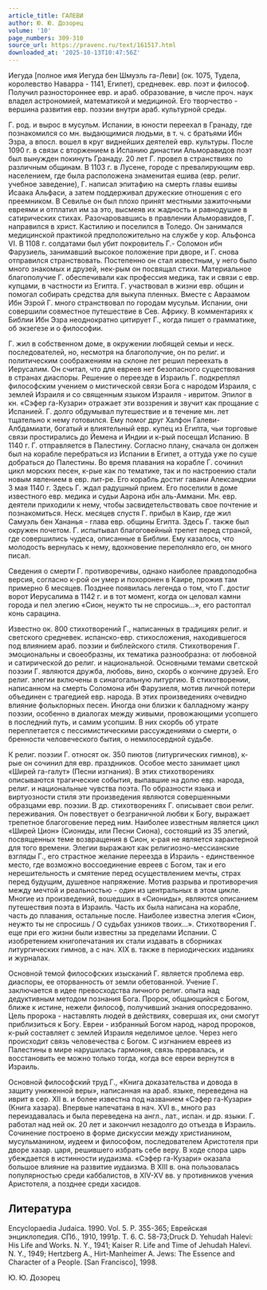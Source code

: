 ```yaml
---
article_title: ГАЛЕВИ
author: Ю. Ю. Дозорец
volume: '10'
page_numbers: 309-310
source_url: https://pravenc.ru/text/161517.html
downloaded_at: '2025-10-13T10:47:56Z'
---
```


Иегуда [полное имя Иегуда бен Шмуэль га-Леви] (ок. 1075, Тудела, королевство Наварра - 1141, Египет), средневек. евр. поэт и философ. Получил разностороннее евр. и араб. образование, в числе проч. наук владел астрономией, математикой и медициной. Его творчество - вершина развития евр. поэзии внутри араб. культурной среды.

Г. род. и вырос в мусульм. Испании, в юности переехал в Гранаду, где познакомился со мн. выдающимися людьми, в т. ч. с братьями Ибн Эзра, а впосл. вошел в круг виднейших деятелей евр. культуры. После 1090 г. в связи с вторжением в Испанию династии Альморавидов поэт был вынужден покинуть Гранаду. 20 лет Г. провел в странствиях по различным общинам. В 1103 г. в Лусене, городе с превалирующим евр. населением, где была расположена знаменитая ешива (евр. религ. учебное заведение), Г. написал эпитафию на смерть главы ешивы Исаака Альфаси, а затем поддерживал дружеские отношения с его преемником. В Севилье он был плохо принят местными зажиточными евреями и отплатил им за это, высмеяв их жадность и равнодушие в сатирических стихах. Разочаровавшись в правлении Альморавидов, Г. направился в христ. Кастилию и поселился в Толедо. Он занимался медицинской практикой предположительно на службе у кор. Альфонса VI. В 1108 г. солдатами был убит покровитель Г.- Соломон ибн Фарузиель, занимавший высокое положение при дворе, и Г. снова отправился странствовать. Постепенно он стал известным, у него было много знакомых и друзей, нек-рым он посвящал стихи. Материальное благополучие Г. обеспечивали как профессия медика, так и связи с евр. купцами, в частности из Египта. Г. участвовал в жизни евр. общин и помогал собирать средства для выкупа пленных. Вместе с Авраамом Ибн Эзрой Г. много странствовал по городам мусульм. Испании, они совершили совместное путешествие в Сев. Африку. В комментариях к Библии Ибн Эзра неоднократно цитирует Г., когда пишет о грамматике, об экзегезе и о философии.

Г. жил в собственном доме, в окружении любящей семьи и неск. последователей, но, несмотря на благополучие, он по религ. и политическим соображениям на склоне лет решил переехать в Иерусалим. Он считал, что для евреев нет безопасного существования в странах диаспоры. Решение о переезде в Израиль Г. подкреплял философским учением о мистической связи Бога с народом Израиля, с землей Израиля и со священным языком Израиля - ивритом. Эпилог в кн. «Сэфер га-Кузари» отражает эти воззрения и звучит как прощание с Испанией. Г. долго обдумывал путешествие и в течение мн. лет тщательно к нему готовился. Ему помог друг Халфон Галеви-Албдамиати, богатый и влиятельный евр. купец из Египта, чьи торговые связи простирались до Йемена и Индии и к-рый посещал Испанию. В 1140 г. Г. отправляется в Палестину. Согласно плану, сначала он должен был на корабле перебраться из Испании в Египет, а оттуда уже по суше добраться до Палестины. Во время плавания на корабле Г. сочинил цикл морских песен, к-рые как по тематике, так и по настроению стали новым явлением в евр. лит-ре. Его корабль достиг гавани Александрии 3 мая 1140 г. Здесь Г. ждал радушный прием. Его поселили в доме известного евр. медика и судьи Аарона ибн аль-Аммани. Мн. евр. деятели приходили к нему, чтобы засвидетельствовать свое почтение и познакомиться. Неск. месяцев спустя Г. прибыл в Каир, где жил Самуэль бен Хананья - глава евр. общины Египта. Здесь Г. также был окружен почетом. Г. испытывал благоговейный трепет перед страной, где совершились чудеса, описанные в Библии. Ему казалось, что молодость вернулась к нему, вдохновение переполняло его, он много писал.

Сведения о смерти Г. противоречивы, однако наиболее правдоподобна версия, согласно к-рой он умер и похоронен в Каире, прожив там примерно 6 месяцев. Позднее появилась легенда о том, что Г. достиг ворот Иерусалима в 1142 г. и в тот момент, когда он целовал камни города и пел элегию «Сион, неужто ты не спросишь…», его растоптал конь сарацина.

Известно ок. 800 стихотворений Г., написанных в традициях религ. и светского средневек. испанско-евр. стихосложения, находившегося под влиянием араб. поэзии и библейского стиля. Стихотворения Г. эмоциональны и своеобразны, их тематика разнообразна: от любовной и сатирической до религ. и национальной. Основными темами светской поэзии Г. являются дружба, любовь, вино, скорбь о кончине друзей. Его религ. элегии включены в синагогальную литургию. В стихотворении, написанном на смерть Соломона ибн Фарузиеля, мотив личной потери объединен с трагедией евр. народа. В этих произведениях очевидно влияние фольклорных песен. Иногда они близки к балладному жанру поэзии, особенно в диалогах между живыми, провожающими усопшего в последний путь, и самим усопшим. В них скорбь об утрате переплетается с пессимистическими рассуждениями о смерти, о бренности человеческого бытия, о немилосердной судьбе.

К религ. поэзии Г. относят ок. 350 пиютов (литургических гимнов), к-рые он сочинил для евр. праздников. Особое место занимает цикл «Ширей га-галут» (Песни изгнания). В этих стихотворениях описываются трагические события, выпавшие на долю евр. народа, религ. и национальные чувства поэта. По образности языка и виртуозности стиля эти произведения являются совершенными образцами евр. поэзии. В др. стихотворениях Г. описывает свои религ. переживания. Он повествует о безграничной любви к Богу, выражает трепетное благоговение перед ним. Наиболее известным является цикл «Ширей Цион» (Сиониды, или Песни Сиона), состоящий из 35 элегий, посвященных теме возвращения в Сион, к-рая не является характерной для того времени. Элегии выражают как религиозно-мессианские взгляды Г., его страстное желание переезда в Израиль - единственное место, где возможно воссоединение евреев с Богом, так и его нерешительность и смятение перед осуществлением мечты, страх перед будущим, душевное напряжение. Мотив разрыва и противоречия между мечтой и реальностью - один из центральных в этом цикле. Многие из произведений, вошедших в «Сиониды», являются описанием путешествия поэта в Израиль. Часть их была написана на корабле, часть до плавания, остальные после. Наиболее известна элегия «Сион, неужто ты не спросишь / О судьбах узников твоих…». Стихотворения Г. еще при его жизни были известны за пределами Испании. С изобретением книгопечатания их стали издавать в сборниках литургических гимнов, а с нач. XIX в. также в периодических изданиях и журналах.

Основной темой философских изысканий Г. является проблема евр. диаспоры, ее оторванность от земли обетованной. Учение Г. заключается в идее превосходства личного религ. опыта над дедуктивным методом познания Бога. Пророк, общающийся с Богом, ближе к истине, нежели философ, получивший знания опосредованно. Цель пророка - наставлять людей в действиях, совершая их, они смогут приблизиться к Богу. Евреи - избранный Богом народ, народ пророков, к-рый составляет с землей Израиля неделимое целое. Через него происходит связь человечества с Богом. С изгнанием евреев из Палестины в мире нарушилась гармония, связь прервалась, и восстановить ее можно только тогда, когда все евреи вернутся в Израиль.

Основной философский труд Г., «Книга доказательства и довода в защиту униженной веры», написанная на араб. языке, переведена на иврит в сер. XII в. и более известна под названием «Сэфер га-Кузари» (Книга хазара). Впервые напечатана в нач. XVI в., много раз переиздавалась и была переведена на англ., лат., испан. и др. языки. Г. работал над ней ок. 20 лет и закончил незадолго до отъезда в Израиль. Сочинение построено в форме дискуссии между христианином, мусульманином, иудеем и философом, последователем Аристотеля при дворе хазар. царя, решившего избрать себе веру. В ходе спора царь убеждается в истинности иудаизма. «Сэфер га-Кузари» оказала большое влияние на развитие иудаизма. В XIII в. она пользовалась популярностью среди каббалистов, в XIV-XV вв. у противников учения Аристотеля, а позднее среди хасидов.

## Литература

Encyclopaedia Judaica. 1990. Vol. 5. P. 355-365; Еврейская энциклопедия. СПб., 1910, 1991р. Т. 6. C. 58-73;Druck D. Yehudah Halevi: His Life and Works. N. Y., 1941; Kaiser R. Life and Time of Jehudah Halevi. N. Y., 1949; Hertzberg A., Hirt-Manheimer A. Jews: The Essence and Character of a People. [San Francisco], 1998.

Ю. Ю. Дозорец
